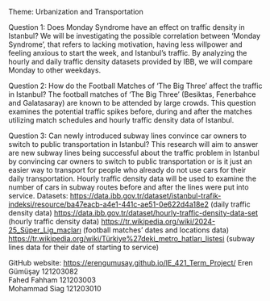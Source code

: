 Theme: Urbanization and Transportation

Question 1: Does Monday Syndrome have an effect on traffic density in Istanbul?
We will be investigating the possible correlation between ‘Monday Syndrome’, that refers to lacking motivation, having less willpower and feeling anxious to start the week, and Istanbul’s traffic. By analyzing the hourly and daily traffic density datasets provided by IBB, we will compare Monday to other weekdays.

Question 2: How do the Football Matches of ‘The Big Three’ affect the traffic in Istanbul?
The football matches of ‘The Big Three’ (Besiktas, Fenerbahce and Galatasaray) are known to be attended by large crowds. This question examines the potential traffic spikes before, during and after the matches utilizing match schedules and hourly traffic density data of Istanbul.

Question 3: Can newly introduced subway lines convince car owners to switch to public transportation in Istanbul? 
This research will aim to answer are new subway lines being successful about the traffic problem in Istanbul by convincing car owners to switch to public transportation or is it just an easier way to transport for people who already do not use cars for their daily transportation. Hourly traffic density data will be used to examine the number of cars in subway routes before and after the lines were put into service.
Datasets: 
https://data.ibb.gov.tr/dataset/istanbul-trafik-indeksi/resource/ba47eacb-a4e1-441c-ae51-0e622d4a18e2 (daily traffic density data)
https://data.ibb.gov.tr/dataset/hourly-traffic-density-data-set (hourly traffic density data)
https://tr.wikipedia.org/wiki/2024-25_Süper_Lig_maçları (football matches’ dates and locations data)
https://tr.wikipedia.org/wiki/Türkiye%27deki_metro_hatları_listesi (subway lines data for their date of starting to service)

GitHub website: https://erengumusay.github.io/IE_421_Term_Project/
Eren Gümüşay 121203082  
Fahed Fahham 121203003  
Mohammad Siag 121203010
